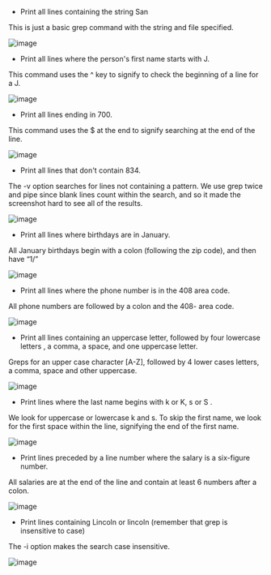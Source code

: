 - Print all lines containing the string San

This is just a basic grep command with the string and file specified.

![image](https://user-images.githubusercontent.com/64757540/97485902-1e74e000-1931-11eb-82cb-fe2e281fe363.png)

- Print all lines where the person's first name starts with J. 

This command uses the ^ key to signify to check the beginning of a line for a J.

![image](https://user-images.githubusercontent.com/64757540/97485944-2af93880-1931-11eb-9500-ceaf82289a0c.png)

- Print all lines ending in 700. 

This command uses the $ at the end to signify searching at the end of the line.

![image](https://user-images.githubusercontent.com/64757540/97485962-30ef1980-1931-11eb-9bd9-0f9be9b6ed4f.png)

- Print all lines that don't contain 834.

The -v option searches for lines not containing a pattern.  We use grep twice and pipe since blank lines count within the search, and so it made the screenshot hard to see all of the results.

![image](https://user-images.githubusercontent.com/64757540/97485997-39dfeb00-1931-11eb-8197-30a32fa7ecb3.png)

- Print all lines where birthdays are in January.

All January birthdays begin with a colon (following the zip code), and then have “1/” 

![image](https://user-images.githubusercontent.com/64757540/97486025-4401e980-1931-11eb-9275-3b1934419310.png)

- Print all lines where the phone number is in the 408 area code.

All phone numbers are followed by a colon and the 408- area code.

![image](https://user-images.githubusercontent.com/64757540/97486045-49f7ca80-1931-11eb-9557-ebb1ae45c597.png)

- Print all lines containing an uppercase letter, followed by four lowercase letters , a comma, a space, and one uppercase letter.

Greps for an upper case character [A-Z], followed by 4 lower cases letters, a comma, space and other uppercase.

![image](https://user-images.githubusercontent.com/64757540/97486060-50864200-1931-11eb-9ddf-b75cea15dd57.png)

- Print lines where the last name begins with k or K, s or S .

We look for uppercase or lowercase k and s. To skip the first name, we look for the first space within the line, signifying the end of the first name.

![image](https://user-images.githubusercontent.com/64757540/97486079-57ad5000-1931-11eb-94b4-0390af135277.png)

- Print lines preceded by a line number where the salary is a six-figure number.

All salaries are at the end of the line and contain at least 6 numbers after a colon.

![image](https://user-images.githubusercontent.com/64757540/97486095-5da33100-1931-11eb-87cb-48ccb6fbf2a8.png)

- Print lines containing Lincoln or lincoln (remember that grep is insensitive to case)

The -i option makes the search case insensitive.

![image](https://user-images.githubusercontent.com/64757540/97486122-6562d580-1931-11eb-8b51-3288fc713a41.png)


